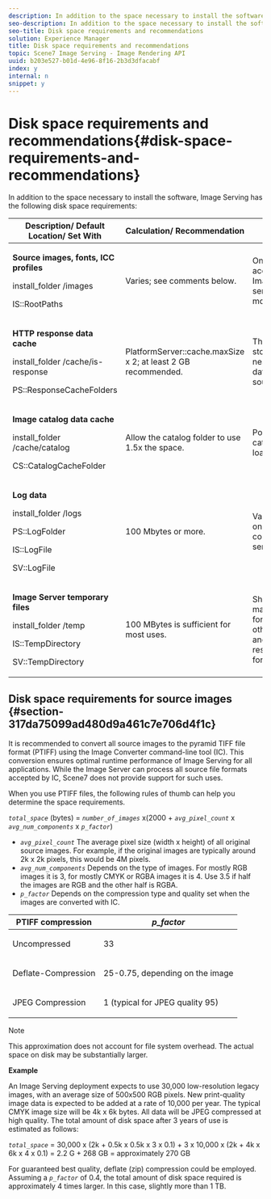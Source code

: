 ```yaml
---
description: In addition to the space necessary to install the software, Image Serving has the following disk space requirements 
seo-description: In addition to the space necessary to install the software, Image Serving has the following disk space requirements 
seo-title: Disk space requirements and recommendations
solution: Experience Manager
title: Disk space requirements and recommendations
topic: Scene7 Image Serving - Image Rendering API
uuid: b203e527-b01d-4e96-8f16-2b3d3dfacabf
index: y
internal: n
snippet: y
---
```


# Disk space requirements and recommendations{#disk-space-requirements-and-recommendations}

In addition to the space necessary to install the software, Image Serving has the following disk space requirements:

<table id="table_0AE363AB76304F258A19E43500FE8423"> 
 <thead> 
  <tr> 
   <th class="entry"> <b>Description/ Default Location/ Set With</b> </th> 
   <th class="entry"> <b>Calculation/ Recommendation</b> </th> 
   <th class="entry"> <b>Comments</b> </th> 
  </tr> 
 </thead>
 <tbody> 
  <tr> 
   <td> <p><b>Source images, fonts, ICC profiles</b> </p> <p> <span class="filepath"> <span class="varname"> install_folder </span>/images </span> <span class="codeph"></span> </p> <p> <span class="codeph"> IS::RootPaths </span> </p> </td> 
   <td> <p>Varies; see comments below. </p> </td> 
   <td> <p>Only needs to be accessible to the Image Server; the servers never modify data. </p> </td> 
  </tr> 
  <tr> 
   <td> <p><b>HTTP response data cache</b> </p> <p> <span class="filepath"> <span class="varname"> install_folder </span>/cache/is-response </span> </p> <p> <span class="codeph"> PS::ResponseCacheFolders </span> </p> </td> 
   <td> <p> <span class="codeph"> PlatformServer::cache.maxSize </span> x 2; at least 2 GB recommended. </p> </td> 
   <td> <p>This cache also stores nested/embedded data and foreign source images. </p> </td> 
  </tr> 
  <tr> 
   <td> <p><b>Image catalog data cache</b> </p> <p> <span class="filepath"> <span class="varname"> install_folder </span>/cache/catalog </span> </p> <p> <span class="codeph"> CS::CatalogCacheFolder </span> </p> </td> 
   <td> <p>Allow the catalog folder to use 1.5x the space. </p> </td> 
   <td> <p>Populated when catalogs are loaded initially. </p> </td> 
  </tr> 
  <tr> 
   <td> <p><b>Log data</b> </p> <p> <span class="filepath"> <span class="varname"> install_folder </span>/logs </span> </p> <p> <span class="codeph"> PS::LogFolder </span> </p> <p> <span class="codeph"> IS::LogFile </span> </p> <p> <span class="codeph"> SV::LogFile </span> </p> </td> 
   <td> <p>100 Mbytes or more. </p> </td> 
   <td> <p>Varies depending on logging configuration and server use. </p> </td> 
  </tr> 
  <tr> 
   <td> <p><b>Image Server temporary files</b> </p> <p> <span class="filepath"> <span class="varname"> install_folder </span>/temp </span> </p> <p> <span class="codeph"> IS::TempDirectory </span> </p> <p> <span class="codeph"> SV::TempDirectory </span> </p> </td> 
   <td> <p>100 MBytes is sufficient for most uses. </p> </td> 
   <td> <p>Short-lived data; may be needed for source images other than PTIFFs and certain response image formats. </p> </td> 
  </tr> 
 </tbody> 
</table>

## Disk space requirements for source images {#section-317da75099ad480d9a461c7e706d4f1c}

It is recommended to convert all source images to the pyramid TIFF file format (PTIFF) using the Image Converter command-line tool (IC). This conversion ensures optimal runtime performance of Image Serving for all applications. While the Image Server can process all source file formats accepted by IC, Scene7 does not provide support for such uses.

When you use PTIFF files, the following rules of thumb can help you determine the space requirements.

*`total_space`* (bytes) = *`number_of_images`* x(2000 + *`avg_pixel_count`* x *`avg_num_components`* x *`p_factor`*)

* *`avg_pixel_count`* The average pixel size (width x height) of all original source images. For example, if the original images are typically around 2k x 2k pixels, this would be 4M pixels. 
* *`avg_num_components`* Depends on the type of images. For mostly RGB images it is 3, for mostly CMYK or RGBA images it is 4. Use 3.5 if half the images are RGB and the other half is RGBA. 
* *`p_factor`* Depends on the compression type and quality set when the images are converted with IC.

<table id="table_89995BECF30243569954819D07DA2A2F"> 
 <thead> 
  <tr> 
   <th class="entry"> <b>PTIFF compression</b> </th> 
   <th class="entry"> <b><i>p_factor</i></b> </th> 
  </tr> 
 </thead>
 <tbody> 
  <tr> 
   <td> <p>Uncompressed </p> </td> 
   <td> <p> 33 </p> </td> 
  </tr> 
  <tr> 
   <td> <p>Deflate-Compression </p> </td> 
   <td> <p> 25-0.75, depending on the image </p> </td> 
  </tr> 
  <tr> 
   <td> <p>JPEG Compression </p> </td> 
   <td> <p> 1 (typical for JPEG quality 95) </p> </td> 
  </tr> 
 </tbody> 
</table>

>[!NOTE]
>
>This approximation does not account for file system overhead. The actual space on disk may be substantially larger.

**Example**

An Image Serving deployment expects to use 30,000 low-resolution legacy images, with an average size of 500x500 RGB pixels. New print-quality image data is expected to be added at a rate of 10,000 per year. The typical CMYK image size will be 4k x 6k bytes. All data will be JPEG compressed at high quality. The total amount of disk space after 3 years of use is estimated as follows:

*`total_space`* = 30,000 x (2k + 0.5k x 0.5k x 3 x 0.1) + 3 x 10,000 x (2k + 4k x 6k x 4 x 0.1) = 2.2 G + 268 GB = approximately 270 GB

For guaranteed best quality, deflate (zip) compression could be employed. Assuming a *`p_factor`* of 0.4, the total amount of disk space required is approximately 4 times larger. In this case, slightly more than 1 TB. 
